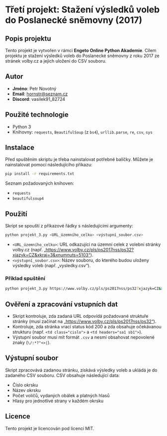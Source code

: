 
# Třetí projekt: Stažení výsledků voleb do Poslanecké sněmovny (2017)

## Popis projektu
Tento projekt je vytvořen v rámci **Engeto Online Python Akademie**. Cílem projektu je stažení výsledků voleb do Poslanecké sněmovny z roku 2017 ze stránek volby.cz a jejich uložení do CSV souboru.

## Autor
- **Jméno**: Petr Novotný
- **Email**: hornstr@seznam.cz
- **Discord**: vasilek91_82724

## Použité technologie
- Python 3
- Knihovny: `requests`, `BeautifulSoup` (z `bs4`), `urllib.parse`, `re`, `csv`, `sys`

## Instalace
Před spuštěním skriptu je třeba nainstalovat potřebné balíčky. Můžete je nainstalovat pomocí následujícího příkazu:

```bash
pip install -r requirements.txt
```

Seznam požadovaných knihoven:
- `requests`
- `beautifulsoup4`

## Použití
Skript se spouští z příkazové řádky s následujícími argumenty:
```bash
python projekt_3.py <URL_územního_celku> <výstupní_soubor.csv>
```

- `<URL_územního_celku>`: URL odkazující na územní celek z volební stránky volby.cz (např. „https://www.volby.cz/pls/ps2017nss/ps32?xjazyk=CZ&xkraj=3&xnumnuts=5103“).
- `<výstupní_soubor.csv>`: Název souboru, do kterého budou uloženy výsledky voleb (např. „vysledky.csv“).

### Příklad spuštění
```bash
python projekt_3.py https://www.volby.cz/pls/ps2017nss/ps32?xjazyk=CZ&xkraj=3&xnumnuts=5103 vysledky.csv
```

## Ověření a zpracování vstupních dat
- Skript kontroluje, zda zadaná URL odpovídá požadované struktuře stránky (musí začínat na „https://www.volby.cz/pls/ps2017nss/ps32“).
- Kontroluje, zda stránka vrací status kód 200 a zda obsahuje očekávanou strukturu (např. `<td class="cislo">` a `<td headers="sa1 sb1">`).
- Výstupní soubor musí mít formát `.csv` a nesmí obsahovat nepovolené znaky (`\/:*?"<>|`).

## Výstupní soubor
Skript zpracovává zadanou stránku, získává výsledky voleb a ukládá je do zadaného CSV souboru. CSV obsahuje následující data:
- Číslo okrsku
- Název okrsku
- Počet voličů, vydaných obálek a platných hlasů
- Hlasy pro jednotlivé strany v každém okrsku

## Licence
Tento projekt je licencován pod licencí MIT.
